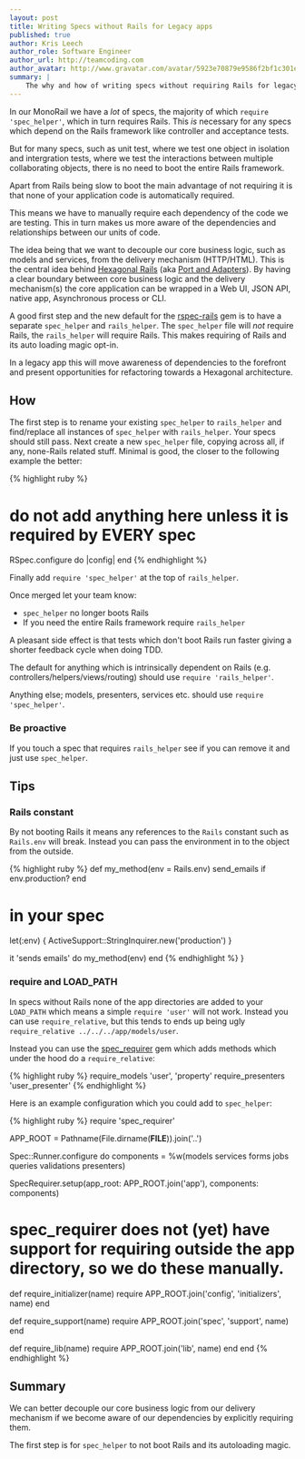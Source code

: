 ```yaml
---
layout: post
title: Writing Specs without Rails for Legacy apps
published: true
author: Kris Leech
author_role: Software Engineer
author_url: http://teamcoding.com
author_avatar: http://www.gravatar.com/avatar/5923e70879e9586f2bf1c301e3f80e22.png
summary: |
    The why and how of writing specs without requiring Rails for legacy apps in order to move towards a hexagonal style architecture.
---
```


In our MonoRail we have a _lot_ of specs, the majority of which `require 'spec_helper'`, which in turn requires Rails. This _is_ necessary for any specs which depend on the Rails framework like controller and acceptance tests.

But for many specs, such as unit test, where we test one object in isolation and intergration tests, where we test the interactions between multiple collaborating objects, there is no need to boot the entire Rails framework.

Apart from Rails being slow to boot the main advantage of not requiring it is that none of your application code is automatically required.

This means we have to manually require each dependency of the code we are testing. This in turn makes us more aware of the dependencies and relationships between our units of code.

The idea being that we want to decouple our core business logic, such as models and services, from the delivery mechanism (HTTP/HTML). This is the central idea behind [Hexagonal Rails](http://rubyrogues.com/078-rr-hexagonal-rails-with-matt-wynne-and-kevin-rutherford/) (aka [Port and Adapters](http://alistair.cockburn.us/Hexagonal+architecture)). By having a clear boundary between core business logic and the delivery mechanism(s) the core application can be wrapped in a Web UI, JSON API, native app, Asynchronous process or CLI.

A good first step and the new default for the [rspec-rails](https://github.com/rspec/rspec-rails) gem is to have a separate `spec_helper` and `rails_helper`. The `spec_helper` file will _not_ require Rails, the `rails_helper` will require Rails. This makes requiring of Rails and its auto loading magic opt-in.

In a legacy app this will move awareness of dependencies to the forefront and present opportunities for refactoring towards a Hexagonal architecture.

## How

The first step is to rename your existing `spec_helper` to `rails_helper` and find/replace all instances of `spec_helper` with `rails_helper`. Your specs should still pass. Next create a new `spec_helper` file, copying across all, if any, none-Rails related stuff. Minimal is good, the closer to the following example the better:

{% highlight ruby %}
# do not add anything here unless it is required by EVERY spec

RSpec.configure do |config|
end
{% endhighlight %}

Finally add `require 'spec_helper'` at the top of `rails_helper`.

Once merged let your team know:

* `spec_helper` no longer boots Rails
* If you need the entire Rails framework require `rails_helper`

A pleasant side effect is that tests which don't boot Rails run faster giving a shorter feedback cycle when doing TDD.

The default for anything which is intrinsically dependent on Rails (e.g. controllers/helpers/views/routing) should use `require 'rails_helper'`.

Anything else; models, presenters, services etc. should use `require 'spec_helper'`.

### Be proactive

If you touch a spec that requires `rails_helper` see if you can remove it and just use `spec_helper`.

## Tips

### Rails constant

By not booting Rails it means any references to the `Rails` constant such as `Rails.env` will break. Instead you can pass the environment in to the object from the outside.

{% highlight ruby %}
def my_method(env = Rails.env)
  send_emails if env.production?
end

# in your spec
let(:env) { ActiveSupport::StringInquirer.new('production') }

it 'sends emails' do
  my_method(env)
end
{% endhighlight %} }

### require and LOAD_PATH

In specs without Rails none of the app directories are added to your `LOAD_PATH` which means a simple `require 'user'` will not work. Instead you can use `require_relative`, but this tends to ends up being ugly `require_relative ../../../app/models/user`.

Instead you can use the [spec_requirer](https://github.com/HouseTrip/spec_requirer) gem which adds methods which under the hood do a `require_relative`:

{% highlight ruby %}
require_models     'user', 'property'
require_presenters 'user_presenter'
{% endhighlight %}

Here is an example configuration which you could add to `spec_helper`:

{% highlight ruby %}
require 'spec_requirer'

APP_ROOT = Pathname(File.dirname(__FILE__)).join('..')

Spec::Runner.configure do
  components = %w(models services forms jobs queries validations presenters)

  SpecRequirer.setup(app_root: APP_ROOT.join('app'), components: components)

  # spec_requirer does not (yet) have support for requiring outside the app directory, so we do these manually.
  def require_initializer(name)
    require APP_ROOT.join('config', 'initializers', name)
  end

  def require_support(name)
    require APP_ROOT.join('spec', 'support', name)
  end

  def require_lib(name)
    require APP_ROOT.join('lib', name)
  end
end
{% endhighlight %}

## Summary

We can better decouple our core business logic from our delivery mechanism if we become aware of our dependencies by explicitly requiring them.

The first step is for `spec_helper` to not boot Rails and its autoloading magic.
